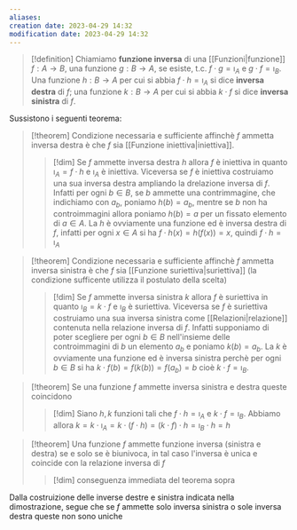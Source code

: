 ```yaml
---
aliases: 
creation date: 2023-04-29 14:32
modification date: 2023-04-29 14:32
---
```


> [!definition]
> Chiamiamo **funzione inversa** di una [[Funzioni|funzione]] $f : A \to B$, una funzione $g : B \to A$, se esiste, t.c. $f \cdot g = \imath_{A}$ e $g \cdot f = \imath_{B}$.
> Una funzione $h : B \to A$ per cui si abbia $f \cdot h = \imath_{A}$ si dice **inversa destra** di $f$; una funzione $k : B \to A$ per cui si abbia $k \cdot f$ si dice **inversa sinistra** di $f$. 

Sussistono i seguenti teorema:

>[!theorem]
>Condizione necessaria e sufficiente affinchè $f$ ammetta inversa destra è che $f$ sia [[Funzione iniettiva|iniettiva]].
>
>>[!dim]
>>Se $f$ ammette inversa destra $h$ allora $f$ è iniettiva in quanto $\imath_{A} = f \cdot h$ e $\imath_{A}$ è iniettiva. Viceversa se $f$ è iniettiva costruiamo una sua inversa destra ampliando la drelazione inversa di $f$. Infatti per ogni $b \in B$, se $b$ ammette una contrimmagine, che indichiamo con $a_{b}$, poniamo $h(b) = a_{b}$, mentre se $b$ non ha controimmagini allora poniamo $h(b) = a$ per un fissato elemento di $a \in A$. La $h$ è ovviamente una funzione ed è inversa destra di $f$, infatti per ogni $x \in A$ si ha $f \cdot h(x) = h(f(x)) = x$, quindi $f \cdot h = \imath_{A}$

>[!theorem]
>Condizione necessaria e sufficiente affinchè $f$ ammetta inversa sinistra è che $f$ sia [[Funzione suriettiva|suriettiva]]  (la condizione sufficente utilizza il postulato della scelta)
>
>>[!dim]
>>Se $f$ ammette inversa sinistra $k$ allora $f$ è suriettiva in quanto $\imath_{B} = k \cdot f$ e $\imath_{B}$ è suriettiva. Viceversa se $f$ è suriettiva costruiamo una sua inversa sinistra come [[Relazioni|relazione]] contenuta nella relazione inversa di $f$. Infatti supponiamo di poter scegliere per ogni $b \in B$ nell'insieme delle controimmagini di $b$ un elemento $a_{b}$ e poniamo $k(b) = a_{b}$. La $k$ è ovviamente una funzione ed è inversa sinistra perchè per ogni $b \in B$ si ha $k \cdot f(b) = f(k(b)) = f(a_{b}) = b$ cioè $k \cdot f = \imath_{B}$.

>[!theorem]
>Se una funzione $f$ ammette inversa sinistra e destra queste coincidono
>
>>[!dim]
>>Siano $h,k$ funzioni tali che $f \cdot h = \imath_{A}$ e $k \cdot f = \imath_{B}$. Abbiamo allora $k = k \cdot \imath_{A} = k \cdot (f \cdot h) = (k \cdot f) \cdot h = \imath_{B} \cdot h = h$

>[!theorem]
>Una funzione $f$ ammette funzione inversa (sinistra e destra) se e solo se è biunivoca, in tal caso l'inversa è unica e coincide con la relazione inversa di $f$
>
>>[!dim]
>>conseguenza immediata del teorema sopra

Dalla costruizione delle inverse destre e sinistra indicata nella dimostrazione, segue che se $f$ ammette solo inversa sinistra o sole inversa destra queste non sono uniche

